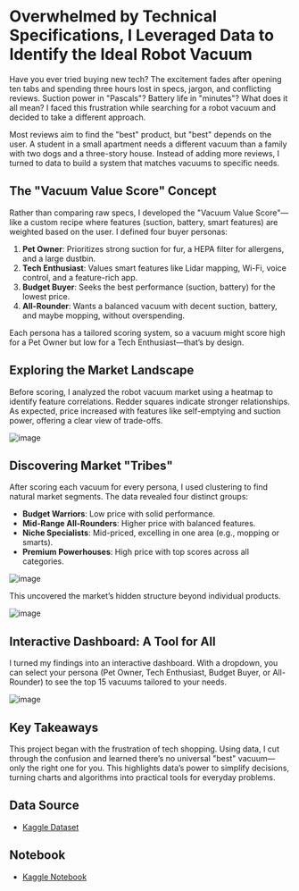 # Overwhelmed by Technical Specifications, I Leveraged Data to Identify the Ideal Robot Vacuum

Have you ever tried buying new tech? The excitement fades after opening ten tabs and spending three hours lost in specs, jargon, and conflicting reviews. Suction power in "Pascals"? Battery life in "minutes"? What does it all mean? I faced this frustration while searching for a robot vacuum and decided to take a different approach.

Most reviews aim to find the "best" product, but "best" depends on the user. A student in a small apartment needs a different vacuum than a family with two dogs and a three-story house. Instead of adding more reviews, I turned to data to build a system that matches vacuums to specific needs.

## The "Vacuum Value Score" Concept

Rather than comparing raw specs, I developed the "Vacuum Value Score"—like a custom recipe where features (suction, battery, smart features) are weighted based on the user. I defined four buyer personas:

1. **Pet Owner**: Prioritizes strong suction for fur, a HEPA filter for allergens, and a large dustbin.
2. **Tech Enthusiast**: Values smart features like Lidar mapping, Wi-Fi, voice control, and a feature-rich app.
3. **Budget Buyer**: Seeks the best performance (suction, battery) for the lowest price.
4. **All-Rounder**: Wants a balanced vacuum with decent suction, battery, and maybe mopping, without overspending.

Each persona has a tailored scoring system, so a vacuum might score high for a Pet Owner but low for a Tech Enthusiast—that’s by design.

## Exploring the Market Landscape

Before scoring, I analyzed the robot vacuum market using a heatmap to identify feature correlations. Redder squares indicate stronger relationships. As expected, price increased with features like self-emptying and suction power, offering a clear view of trade-offs.

![image](https://github.com/user-attachments/assets/bc69cab2-c6d5-49f2-af51-42667a265fdc)

## Discovering Market "Tribes"

After scoring each vacuum for every persona, I used clustering to find natural market segments. The data revealed four distinct groups:

- **Budget Warriors**: Low price with solid performance.
- **Mid-Range All-Rounders**: Higher price with balanced features.
- **Niche Specialists**: Mid-priced, excelling in one area (e.g., mopping or smarts).
- **Premium Powerhouses**: High price with top scores across all categories.

![image](https://github.com/user-attachments/assets/82ac2f5d-5ad3-427e-9cbe-68768ce8a170)

This uncovered the market’s hidden structure beyond individual products.

![image](https://github.com/user-attachments/assets/03bfa7c0-831c-4232-bd79-88288e9ba995)

## Interactive Dashboard: A Tool for All

I turned my findings into an interactive dashboard. With a dropdown, you can select your persona (Pet Owner, Tech Enthusiast, Budget Buyer, or All-Rounder) to see the top 15 vacuums tailored to your needs.

![image](https://github.com/user-attachments/assets/fa7592e3-4ea5-4a36-8078-74fcc95b0537)

## Key Takeaways

This project began with the frustration of tech shopping. Using data, I cut through the confusion and learned there’s no universal "best" vacuum—only the right one for you. This highlights data’s power to simplify decisions, turning charts and algorithms into practical tools for everyday problems.

## Data Source
- [Kaggle Dataset](https://www.kaggle.com/datasets/mustafaemregk/robot-vacuum-cleaner-dataset)

## Notebook
- [Kaggle Notebook](https://www.kaggle.com/code/vikramlingam/robot-vacuum-value-score)

